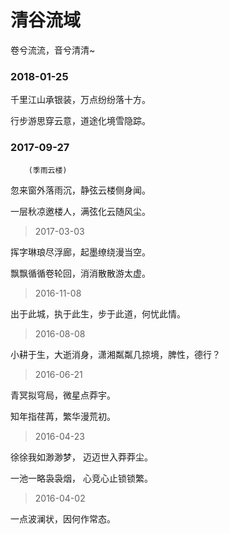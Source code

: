 # 清谷流域 

卷兮流流，音兮清清~


### 2018-01-25

千里江山承银装，万点纷纷落十方。

行步游思穿云意，道途化境雪隐踪。



###  2017-09-27 

        (季雨云楼)

 忽来窗外落雨沉，静弦云楼侧身闻。
  
 一层秋凉邀楼人，满弦化云随风尘。


> 2017-03-03

挥字琳琅尽浮廊，起墨缭绕漫当空。

飘飘循循卷轮回，消消散散游太虚。

> 2016-11-08

出于此城，执于此生，步于此道，何忧此情。

> 2016-08-08

小耕于生，大逝消身，潇湘粼粼几掠境，脾性，德行？

> 2016-06-21

青冥拟穹局，微星点莽宇。

知年指荏苒，繁华漫荒初。

> 2016-04-23

徐徐我如渺渺梦， 迈迈世入莽莽尘。

一池一略袅袅烟， 心竞心止锁锁繁。

> 2016-04-02

一点波澜状，因何作常态。
